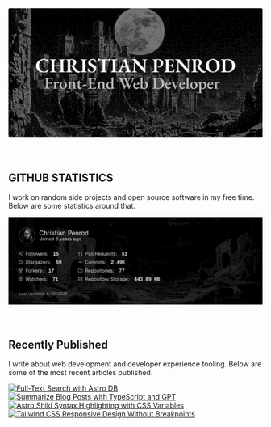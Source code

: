 
<picture>
  <source media="(prefers-color-scheme: dark)" srcset="assets/banner.dark.png?v=eb73bcdc-84de-4602-b5b4-6ba6c8dbfdb6" width="843px" />
  <source media="(prefers-color-scheme: light)" srcset="assets/banner.light.png?v=eb73bcdc-84de-4602-b5b4-6ba6c8dbfdb6" width="843px" />
  <img src="assets/banner.dark.png?v=eb73bcdc-84de-4602-b5b4-6ba6c8dbfdb6" alt="Banner" width="843px" />
</picture>
<br />
<br />
<br />
<h2>GITHUB STATISTICS</h2>
<p>I work on random side projects and open source software in my free time. Below are some statistics around that.</p>
<picture>
  <source media="(prefers-color-scheme: dark)" srcset="assets/statistics.dark.png?v=eb73bcdc-84de-4602-b5b4-6ba6c8dbfdb6" width="843px" />
  <source media="(prefers-color-scheme: light)" srcset="assets/statistics.light.png?v=eb73bcdc-84de-4602-b5b4-6ba6c8dbfdb6" width="843px" />
  <img src="assets/statistics.dark.png?v=eb73bcdc-84de-4602-b5b4-6ba6c8dbfdb6" alt="Github Statistics" width="843px" />
</picture>
<br />
<br />
<br />
<h2>Recently Published</h2>
<p>I write about web development and developer experience tooling. Below are some of the most recent articles published.</p>
<a href="https://christianpenrod.com/blog/full-text-search-with-astro-db"><img src="https://christianpenrod.com/blog/full-text-search-with-astro-db.png?v=eb73bcdc-84de-4602-b5b4-6ba6c8dbfdb6" alt="Full-Text Search with Astro DB" width="421px" /></a>
<a href="https://christianpenrod.com/blog/summarize-blog-posts-with-typescript-and-gpt"><img src="https://christianpenrod.com/blog/summarize-blog-posts-with-typescript-and-gpt.png?v=eb73bcdc-84de-4602-b5b4-6ba6c8dbfdb6" alt="Summarize Blog Posts with TypeScript and GPT" width="421px" /></a>
<a href="https://christianpenrod.com/blog/astro-shiki-syntax-highlighting-with-css-variables"><img src="https://christianpenrod.com/blog/astro-shiki-syntax-highlighting-with-css-variables.png?v=eb73bcdc-84de-4602-b5b4-6ba6c8dbfdb6" alt="Astro Shiki Syntax Highlighting with CSS Variables" width="421px" /></a>
<a href="https://christianpenrod.com/blog/tailwindcss-responsive-design-without-breakpoints"><img src="https://christianpenrod.com/blog/tailwindcss-responsive-design-without-breakpoints.png?v=eb73bcdc-84de-4602-b5b4-6ba6c8dbfdb6" alt="Tailwind CSS Responsive Design Without Breakpoints" width="421px" /></a>
